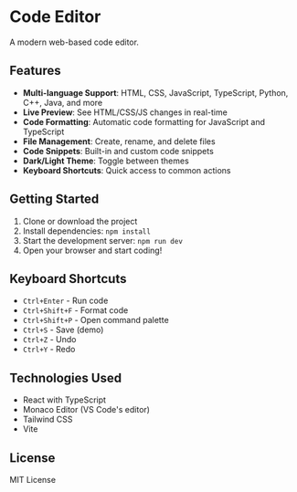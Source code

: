 # Code Editor

A modern web-based code editor.

## Features

- **Multi-language Support**: HTML, CSS, JavaScript, TypeScript, Python, C++, Java, and more
- **Live Preview**: See HTML/CSS/JS changes in real-time
- **Code Formatting**: Automatic code formatting for JavaScript and TypeScript
- **File Management**: Create, rename, and delete files
- **Code Snippets**: Built-in and custom code snippets
- **Dark/Light Theme**: Toggle between themes
- **Keyboard Shortcuts**: Quick access to common actions

## Getting Started

1. Clone or download the project
2. Install dependencies: `npm install`
3. Start the development server: `npm run dev`
4. Open your browser and start coding!

## Keyboard Shortcuts

- `Ctrl+Enter` - Run code
- `Ctrl+Shift+F` - Format code
- `Ctrl+Shift+P` - Open command palette
- `Ctrl+S` - Save (demo)
- `Ctrl+Z` - Undo
- `Ctrl+Y` - Redo

## Technologies Used

- React with TypeScript
- Monaco Editor (VS Code's editor)
- Tailwind CSS
- Vite

## License

MIT License 